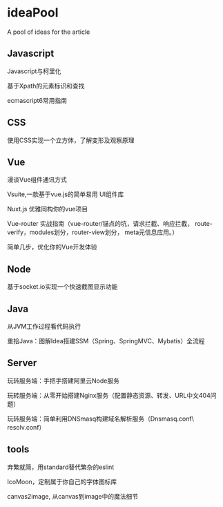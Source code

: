 # ideaPool
A pool of ideas for the article

## Javascript
Javascript与柯里化

基于Xpath的元素标识和查找

ecmascript6常用指南

## CSS
使用CSS实现一个立方体，了解变形及观察原理

## Vue
漫谈Vue组件通讯方式

Vsuite,一款基于vue.js的简单易用 UI组件库

Nuxt.js 优雅同构你的vue项目

Vue-router 实战指南（vue-router/锚点的坑，请求拦截、响应拦截， route-verify，modules划分，router-view划分， meta元信息应用。）

简单几步，优化你的Vue开发体验

## Node
基于socket.io实现一个快速截图显示功能

## Java
从JVM工作过程看代码执行

重拾Java：图解Idea搭建SSM（Spring、SpringMVC、Mybatis）全流程

## Server
玩转服务端：手把手搭建阿里云Node服务

玩转服务端：从零开始搭建Nginx服务（配置静态资源、转发、URL中文404问题）

玩转服务端：简单利用DNSmasq构建域名解析服务（Dnsmasq.conf\ resolv.conf）


## tools
弃繁就简，用standard替代繁杂的eslint

IcoMoon，定制属于你自己的字体图标库

canvas2image, 从canvas到image中的魔法细节
